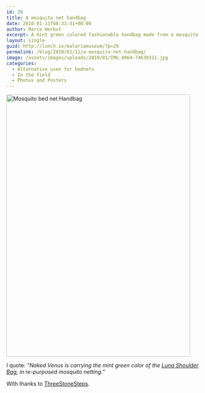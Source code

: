 ```yaml
---
id: 29
title: A mosquito net handbag
date: 2010-01-11T08:33:31+00:00
author: Marco Herbst
excerpt: A mint green colored fashionable handbag made from a mosquito net.
layout: single
guid: http://lunch.ie/malariamuseum/?p=29
permalink: /blog/2010/01/11/a-mosquito-net-handbag/
image: /assets/images/uploads/2010/01/IMG_8064-74639311.jpg
categories:
  - Alternative uses for bednets
  - In the field
  - Photos and Posters
---
```

[<img class="alignnone size-full wp-image-123" title="Mosquito bed net Handbag" alt="Mosquito bed net Handbag" src="http://malariamuseum.com/assets/images/uploads/2010/01/IMG_8064-74639311-210x300.jpg" width="480" height="684" />](http://malariamuseum.com/assets/images/uploads/2010/01/IMG_8064-746393.jpg)

I quote: _&#8220;Naked Venus is carrying the mint green color of the_ [_Luna Shoulder Bag_](http://www.threestonesteps.com/cart/index.php?main_page=product_info&cPath=6&products_id=18&zenid=b0473f9e6e58e2dc05b837ea6b27967c)_, in re-purposed mosquito netting.&#8221;_

With thanks to [ThreeStoneSteps](http://www.threestonesteps.com/).